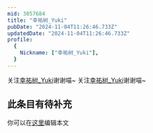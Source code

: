 ```yaml
---
mid: 3057684
title: "幸祐树_Yuki"
pubDate: "2024-11-04T11:26:46.733Z"
updatedDate: "2024-11-04T11:26:46.733Z"
profile:
  {
    Nickname: ["幸祐树_Yuki"],
  }
---
```


关注[幸祐树_Yuki](https://space.bilibili.com/3057684)谢谢喵~ 关注[幸祐树_Yuki](https://space.bilibili.com/3057684)谢谢喵~

## 此条目有待补充
你可以在[这里](https://github.com/Yuhanawa/VTuber.ICU/edit/master/src/content/v/幸祐树_Yuki/index.md)编辑本文
